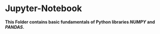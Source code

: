# Jupyter-Notebook

**This Folder contains basic fundamentals of Python libraries *NUMPY* and *PANDAS*.**


